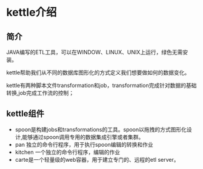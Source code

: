 #  kettle介绍

## 简介


JAVA编写的ETL工具，可以在WINDOW、LINUX、UNIX上运行，绿色无需安装。

kettle帮助我们从不同的数据库图形化的方式定义我们想要做如何的数据变化。

kettle有两种脚本文件transformation和job，transformation完成针对数据的基础转换,job完成工作流的控制；

## kettle组件

* spoon是构建jobs和transformations的工具。spoon以拖拽的方式图形化设计,能够通过spoon调用专用的数据集成引擎或者集群。
* pan 独立的命令行程序，用于执行spoon编辑的转换和作业
* kitchen 一个独立的命令行程序，编辑的作业
* carte是一个轻量级的web容器，用于建立专门的、远程的etl server。


